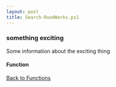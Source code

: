 ```yaml
---
layout: post
title: Search-RoadWorks.ps1
---
```


### something exciting

Some information about the exciting thing

#### Function

<script src="https://gist-it.appspot.com/github.com/BanterBoy/scripts-blog/blob/master/PowerShell/functions/Search-RoadWorks.ps1"></script>

<a href="/menu/_pages/functions.html">Back to Functions</a>
